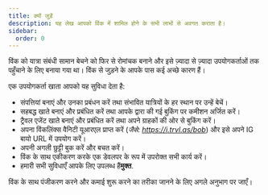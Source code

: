 ```yaml
---
title: क्यों जुड़ें
description: यह लेख आपको विंक में शामिल होने के सभी लाभों से अवगत कराता है।
sidebar:
  order: 0
---
```

विंक को यात्रा संबंधी सामान बेचने को फिर से रोमांचक बनाने और इसे ज़्यादा से ज़्यादा उपयोगकर्ताओं तक पहुँचाने के लिए बनाया गया था।
विंक से जुड़ने के आपके पास कई अच्छे कारण हैं।

एक उपयोगकर्ता खाता आपको यह सुविधा देता है:

* संपत्तियां बनाएं और उनका प्रबंधन करें तथा संभावित यात्रियों के हर स्थान पर उन्हें बेचें।
* सहबद्ध खाते बनाएं और प्रबंधित करें तथा आपके द्वारा की गई बुकिंग पर कमीशन अर्जित करें।
* ट्रैवल एजेंट खाते बनाएं और प्रबंधित करें तथा अपने ग्राहकों की ओर से बुकिंग करें।
* अपना विंकलिंक्स वैनिटी यूआरएल प्राप्त करें (*जैसे: https://i.trvl.as/bob*) और इसे अपने IG बायो URL में उपयोग करें।
* अपनी अगली छुट्टी बुक करें और बचत करें।
* विंक के साथ एकीकरण करके एक डेवलपर के रूप में उपरोक्त सभी कार्य करें।
* हमारी सभी सुविधाएँ आपके लिए उपलब्ध हैं**मुक्त**.

विंक के साथ पंजीकरण करने और कमाई शुरू करने का तरीका जानने के लिए अगले अनुभाग पर जाएँ।

